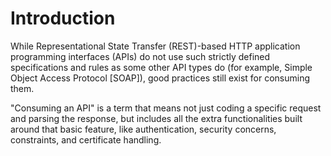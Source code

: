 
# Introduction

While Representational State Transfer (REST)-based HTTP application programming interfaces (APIs) do not use such strictly defined specifications and rules as some other API types do (for example, Simple Object Access Protocol [SOAP]), good practices still exist for consuming them.

"Consuming an API" is a term that means not just coding a specific request and parsing the response, but includes all the extra functionalities built around that basic feature, like authentication, security concerns, constraints, and certificate handling.
